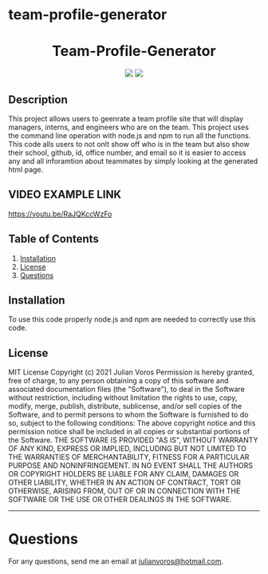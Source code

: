 # team-profile-generator

<h1 align="center"><strong>Team-Profile-Generator</strong></h1>
<p align="center">
  <img src="https://img.shields.io/github/languages/top/Juvoros/team-profile-generator">
  <img src="https://img.shields.io/badge/License-MIT-blue.svg">
</p>

## Description

This project allows users to geenrate a team profile site that will display managers, interns, and engineers who are on the team. This project uses the command line operation with node.js and npm to run all the functions. This code alls users to not onlt show off who is in the team but also show their school, github, id, office number, and email so it is easier to access any and all inforamtion about teammates by simply looking at the generated html page. 

## VIDEO EXAMPLE LINK

https://youtu.be/RaJQKccWzFo

## Table of Contents
1. [Installation](#installation)
2. [License](#license)
3. [Questions](#questions)
    
## Installation
To use this code properly node.js and npm are needed to correctly use this code.


## License
MIT License
Copyright (c) 2021 Julian Voros
Permission is hereby granted, free of charge, to any person obtaining a copy
of this software and associated documentation files (the "Software"), to deal
in the Software without restriction, including without limitation the rights
to use, copy, modify, merge, publish, distribute, sublicense, and/or sell
copies of the Software, and to permit persons to whom the Software is
furnished to do so, subject to the following conditions:
The above copyright notice and this permission notice shall be included in all
copies or substantial portions of the Software.
THE SOFTWARE IS PROVIDED "AS IS", WITHOUT WARRANTY OF ANY KIND, EXPRESS OR
IMPLIED, INCLUDING BUT NOT LIMITED TO THE WARRANTIES OF MERCHANTABILITY,
FITNESS FOR A PARTICULAR PURPOSE AND NONINFRINGEMENT. IN NO EVENT SHALL THE
AUTHORS OR COPYRIGHT HOLDERS BE LIABLE FOR ANY CLAIM, DAMAGES OR OTHER
LIABILITY, WHETHER IN AN ACTION OF CONTRACT, TORT OR OTHERWISE, ARISING FROM,
OUT OF OR IN CONNECTION WITH THE SOFTWARE OR THE USE OR OTHER DEALINGS IN THE
SOFTWARE.

---

# Questions
For any questions, send me an email at julianvoros@hotmail.com.
